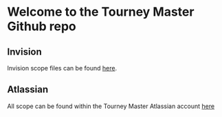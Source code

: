 # Welcome to the Tourney Master Github repo


## Invision
Invision scope files can be found [here](https://projects.invisionapp.com/share/XJVGWQOY73S#/screens).

## Atlassian
All scope can be found within the Tourney Master Atlassian account [here](https://clublacrosse.atlassian.net/secure/RapidBoard.jspa?projectKey=TM&rapidView=9)
